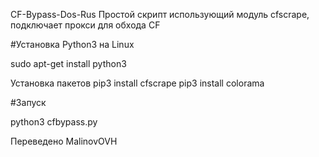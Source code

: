 CF-Bypass-Dos-Rus
Простой скрипт использующий модуль cfscrape, подключает прокси для обхода CF

#Установка Python3 на Linux

sudo apt-get install python3

Установка пакетов
pip3 install cfscrape
pip3 install colorama

#Запуск

python3 cfbypass.py

Переведено MalinovOVH
